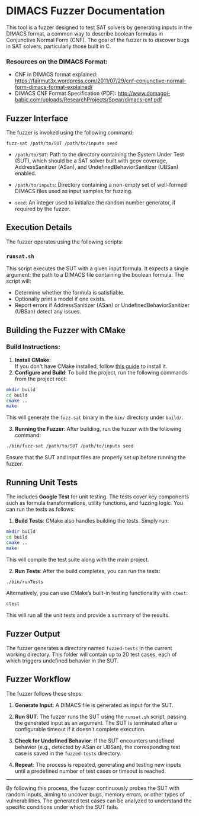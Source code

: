 # DIMACS Fuzzer Documentation

This tool is a fuzzer designed to test SAT solvers by generating inputs in the DIMACS format, a common way to describe boolean formulas in Conjunctive Normal Form (CNF). The goal of the fuzzer is to discover bugs in SAT solvers, particularly those built in C.

### Resources on the DIMACS Format:
- CNF in DIMACS format explained: https://fairmut3x.wordpress.com/2011/07/29/cnf-conjunctive-normal-form-dimacs-format-explained/
- DIMACS CNF Format Specification (PDF): http://www.domagoj-babic.com/uploads/ResearchProjects/Spear/dimacs-cnf.pdf

## Fuzzer Interface

The fuzzer is invoked using the following command:

`fuzz-sat /path/to/SUT /path/to/inputs seed`

- `/path/to/SUT`: Path to the directory containing the System Under Test (SUT), which should be a SAT solver built with gcov coverage, AddressSanitizer (ASan), and UndefinedBehaviorSanitizer (UBSan) enabled.
  
- `/path/to/inputs`: Directory containing a non-empty set of well-formed DIMACS files used as input samples for fuzzing.

- `seed`: An integer used to initialize the random number generator, if required by the fuzzer.

## Execution Details

The fuzzer operates using the following scripts:

### `runsat.sh`
This script executes the SUT with a given input formula. It expects a single argument: the path to a DIMACS file containing the boolean formula. The script will:
- Determine whether the formula is satisfiable.
- Optionally print a model if one exists.
- Report errors if AddressSanitizer (ASan) or UndefinedBehaviorSanitizer (UBSan) detect any issues.

## Building the Fuzzer with CMake
### Build Instructions:
1. **Install CMake**:  
If you don't have CMake installed, follow [this guide](https://cmake.org/install/) to install it.
2. **Configure and Build**:
To build the project, run the following commands from the project root:
  ```bash
  mkdir build
  cd build
  cmake ..
  make
  ```
This will generate the `fuzz-sat` binary in the `bin/` directory under `build/`.

3. **Running the Fuzzer**:
After building, run the fuzzer with the following command:
  ```bash
  ./bin/fuzz-sat /path/to/SUT /path/to/inputs seed
  ```
Ensure that the SUT and input files are properly set up before running the fuzzer.

## Running Unit Tests
The includes **Google Test** for unit testing. The tests cover key components such as formula transformations, utility functions, and fuzzing logic. You can run the tests as follows:

1. **Build Tests**:
CMake also handles building the tests. Simply run:

  ```bash
  mkdir build
  cd build
  cmake ..
  make
  ```
This will compile the test suite along with the main project.

2. **Run Tests**:
After the build completes, you can run the tests:

  ```bash
  ./bin/runTests
  ```
Alternatively, you can use CMake’s built-in testing functionality with `ctest`:

  ```bash
  ctest
  ```
This will run all the unit tests and provide a summary of the results.


## Fuzzer Output

The fuzzer generates a directory named `fuzzed-tests` in the current working directory. This folder will contain up to 20 test cases, each of which triggers undefined behavior in the SUT.

## Fuzzer Workflow

The fuzzer follows these steps:

1. **Generate Input**: A DIMACS file is generated as input for the SUT.
   
2. **Run SUT**: The fuzzer runs the SUT using the `runsat.sh` script, passing the generated input as an argument. The SUT is terminated after a configurable timeout if it doesn't complete execution.

3. **Check for Undefined Behavior**: If the SUT encounters undefined behavior (e.g., detected by ASan or UBSan), the corresponding test case is saved in the `fuzzed-tests` directory.

4. **Repeat**: The process is repeated, generating and testing new inputs until a predefined number of test cases or timeout is reached.

---

By following this process, the fuzzer continuously probes the SUT with random inputs, aiming to uncover bugs, memory errors, or other types of vulnerabilities. The generated test cases can be analyzed to understand the specific conditions under which the SUT fails.
